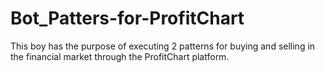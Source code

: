 # Bot_Patters-for-ProfitChart

This boy has the purpose of executing 2 patterns for buying and selling in the financial market through the ProfitChart platform.
